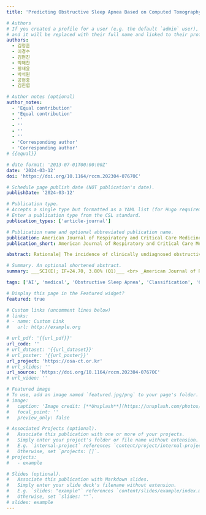 ```yaml
---
title: 'Predicting Obstructive Sleep Apnea Based on Computed Tomography Scan Using Deep Learning Models'

# Authors
# If you created a profile for a user (e.g. the default `admin` user), write the username (folder name) here
# and it will be replaced with their full name and linked to their profile.
authors:
  - 김정훈
  - 이경수
  - 김현진
  - 박해찬
  - 황재윤
  - 박석원
  - 공현중
  - 김진엽

# Author notes (optional)
author_notes:
  - 'Equal contribution'
  - 'Equal contribution'
  - ''
  - ''
  - ''
  - ''
  - 'Corresponding author'
  - 'Corresponding author'
# {{equal}}

# date format: '2013-07-01T00:00:00Z'
date: '2024-03-12'
doi: 'https://doi.org/10.1164/rccm.202304-0767OC'

# Schedule page publish date (NOT publication's date).
publishDate: '2024-03-12'

# Publication type.
# Accepts a single type but formatted as a YAML list (for Hugo requirements).
# Enter a publication type from the CSL standard.
publication_types: ['article-journal']

# Publication name and optional abbreviated publication name.
publication: American Journal of Respiratory and Critical Care Medicine
publication_short: American Journal of Respiratory and Critical Care Medicine (AJRCCM)  [__SCI(E); IF=24.70, 3.80% (Q1)__]

abstract: Rationale| The incidence of clinically undiagnosed obstructive sleep apnea (OSA) is high among the general population due to limited access to polysomnography. Computed tomography (CT) of craniofacial regions obtained for other purposes can be beneficial in predicting OSA and its severity. Objectives| To predict OSA and its severity based on paranasal CT using a 3-dimensional deep learning algorithm. Methods| One internal dataset (n=798) and two external datasets (n=135 and 85) were used in this study. In the internal dataset, 92 normal, 159 mild, 201 moderate, and 346 severe OSA participants were enrolled to derive the deep learning model. A multimodal deep learning model was elicited from the connection between a 3-dimensional convolutional neural network (CNN)-based part treating unstructured data (CT images) and a multi-layer perceptron (MLP)-based part treating structured data (age, sex, and body mass index) to predict OSA and its severity. Measurements and Main Results| In four-class classification for predicting the severity of OSA, the AirwayNet-MM-H model (multimodal model with airway-highlighting preprocessing algorithm) showed an average accuracy of 87.6% (95% confidence interval [CI] 86.8–88.6) in the internal dataset and 84.0% (95% CI 83.0–85.1) and 86.3% (95% CI 85.3-87.3) in the two external datasets, respectively. In the two-class classification for predicting significant OSA (moderate to severe OSA), The area under the receiver operating characteristics (AUROC), accuracy, sensitivity, specificity, and F1 score were 0.910 (95% CI 0.899–0.922), 91.0% (95% CI 90.1–91.9), 89.9% (95% CI 88.8–90.9), 93.5% (95% CI 92.7–94.3), and 93.2% (95% CI 92.5–93.9), respectively, in the internal dataset. Furthermore, the diagnostic performance of the Airway Net-MM-H model outperformed that of the other six state-of-the-art deep learning models in terms of accuracy for both four- and two-class classifications and AUROC for two-class classification (p<0.001). Conclusions| A novel deep learning model, including a multimodal deep learning model and an airway-highlighting preprocessing algorithm from CT images obtained for other purposes, can provide significantly precise outcomes for OSA diagnosis

# Summary. An optional shortened abstract.
summary: ___SCI(E); IF=24.70, 3.80% (Q1)___ <br> _American Journal of Respiratory and Critical Care Medicine (AJRCCM, Early Accept)_

tags: ['AI', 'medical', 'Obstructive Sleep Apnea', 'Classification', 'CT', 'Multi-modal', 'Q1']

# Display this page in the Featured widget?
featured: true

# Custom links (uncomment lines below)
# links:
# - name: Custom Link
#   url: http://example.org

# url_pdf: '{{url_pdf}}'
url_code: ''
# url_dataset: '{{url_dataset}}'
# url_poster: '{{url_poster}}'
url_project: 'https://osa-ct.or.kr'
# url_slides: ''
url_source: 'https://doi.org/10.1164/rccm.202304-0767OC'
# url_video: ''

# Featured image
# To use, add an image named `featured.jpg/png` to your page's folder.
# image:
#   caption: 'Image credit: [**Unsplash**](https://unsplash.com/photos/pLCdAaMFLTE)'
#   focal_point: ''
#   preview_only: false

# Associated Projects (optional).
#   Associate this publication with one or more of your projects.
#   Simply enter your project's folder or file name without extension.
#   E.g. `internal-project` references `content/project/internal-project/index.md`.
#   Otherwise, set `projects: []`.
# projects:
#   - example

# Slides (optional).
#   Associate this publication with Markdown slides.
#   Simply enter your slide deck's filename without extension.
#   E.g. `slides: "example"` references `content/slides/example/index.md`.
#   Otherwise, set `slides: ""`.
# slides: example
---
```

